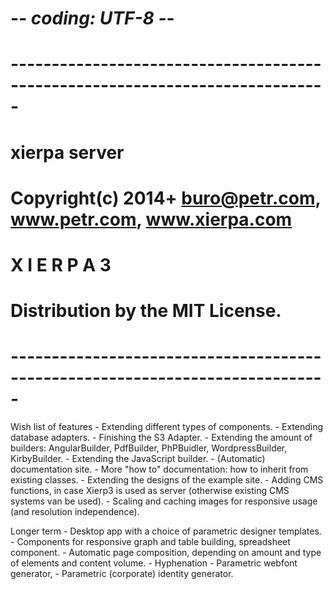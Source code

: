 # -*- coding: UTF-8 -*-
# -----------------------------------------------------------------------------
#    xierpa server
#    Copyright(c) 2014+ buro@petr.com, www.petr.com, www.xierpa.com
#   
#    X I E R P A  3
#    Distribution by the MIT License.
#
# -----------------------------------------------------------------------------

Wish list of features
	- Extending different types of components.
	- Extending database adapters.
	- Finishing the S3 Adapter.
	- Extending the amount of builders: AngularBuilder, PdfBuilder, PhPBuidler, WordpressBuilder, KirbyBuilder.
	- Extending the JavaScript builder.
	- (Automatic) documentation site.
	- More "how to" documentation: how to inherit from existing classes.
	- Extending the designs of the example site.
	- Adding CMS functions, in case Xierp3 is used as server (otherwise existing CMS systems van be used).
	- Scaling and caching images for responsive usage (and resolution independence).
	
Longer term
	- Desktop app with a choice of parametric designer templates.
	- Components for responsive graph and table building, spreadsheet component.
	- Automatic page composition, depending on amount and type of elements and content volume.
	- Hyphenation
	- Parametric webfont generator, 
	- Parametric (corporate) identity generator.

